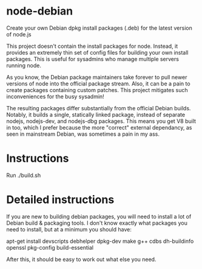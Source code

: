 node-debian
===========

Create your own Debian dpkg install packages (.deb) for the latest version of node.js

This project doesn't contain the install packages for node. Instead, it provides an
extremely thin set of config files for building your own install packages. This is
useful for sysadmins who manage multiple servers running node.

As you know, the Debian package maintainers take forever to pull newer versions of
node into the official package stream. Also, it can be a pain to create packages
containing custom patches. This project mitigates such inconveniences for the busy
sysadmin!

The resulting packages differ substantially from the official Debian builds. Notably,
it builds a single, statically linked package, instead of separate nodejs, nodejs-dev,
and nodejs-dbg packages. This means you get V8 built in too, which I prefer because
the more "correct" external dependancy, as seen in mainstream Debian, was sometimes a
pain in my ass.


Instructions
============

Run ./build.sh


Detailed instructions
=====================

If you are new to building debian packages, you will need to install a lot of Debian
build & packaging tools. I don't know exactly what packages you need to install, but
at a minimum you should have:

 apt-get install devscripts debhelper dpkg-dev make g++ cdbs dh-buildinfo openssl pkg-config build-essential

After this, it should be easy to work out what else you need.


